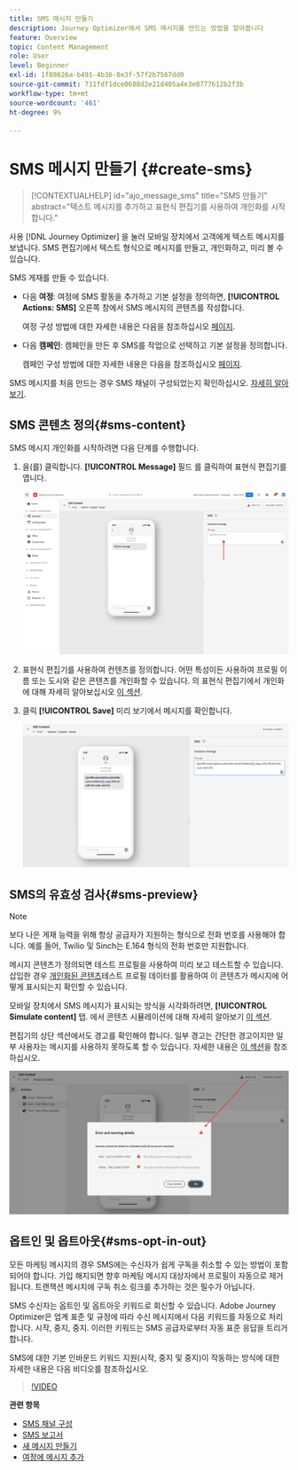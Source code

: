 ```yaml
---
title: SMS 메시지 만들기
description: Journey Optimizer에서 SMS 메시지를 만드는 방법을 알아봅니다
feature: Overview
topic: Content Management
role: User
level: Beginner
exl-id: 1f88626a-b491-4b36-8e3f-57f2b7567dd0
source-git-commit: 711fdf1dce0688d2e21d405a4e3e8777612b2f3b
workflow-type: tm+mt
source-wordcount: '461'
ht-degree: 9%

---
```


# SMS 메시지 만들기 {#create-sms}

>[!CONTEXTUALHELP]
>id="ajo_message_sms"
>title="SMS 만들기"
>abstract="텍스트 메시지를 추가하고 표현식 편집기를 사용하여 개인화를 시작합니다."

사용 [!DNL Journey Optimizer] 을 눌러 모바일 장치에서 고객에게 텍스트 메시지를 보냅니다. SMS 편집기에서 텍스트 형식으로 메시지를 만들고, 개인화하고, 미리 볼 수 있습니다.

SMS 게재를 만들 수 있습니다.

* 다음 **여정**: 여정에 SMS 활동을 추가하고 기본 설정을 정의하면, **[!UICONTROL Actions: SMS]** 오른쪽 창에서 SMS 메시지의 콘텐츠를 작성합니다.

   여정 구성 방법에 대한 자세한 내용은 다음을 참조하십시오 [페이지](../building-journeys/journey-gs.md).

* 다음 **캠페인**: 캠페인을 만든 후 SMS를 작업으로 선택하고 기본 설정을 정의합니다.

   캠페인 구성 방법에 대한 자세한 내용은 다음을 참조하십시오 [페이지](../campaigns/create-campaign.md#configure).

SMS 메시지를 처음 만드는 경우 SMS 채널이 구성되었는지 확인하십시오. [자세히 알아보기](../configuration/sms-configuration.md).

## SMS 콘텐츠 정의{#sms-content}

SMS 메시지 개인화를 시작하려면 다음 단계를 수행합니다.

1. 을(를) 클릭합니다. **[!UICONTROL Message]** 필드 를 클릭하여 표현식 편집기를 엽니다.

   ![](assets/sms-content.png)

1. 표현식 편집기를 사용하여 컨텐츠를 정의합니다. 어떤 특성이든 사용하여 프로필 이름 또는 도시와 같은 콘텐츠를 개인화할 수 있습니다. 의 표현식 편집기에서 개인화에 대해 자세히 알아보십시오 [이 섹션](../personalization/personalize.md).

1. 클릭 **[!UICONTROL Save]** 미리 보기에서 메시지를 확인합니다.

   ![](assets/sms-content-preview.png)

## SMS의 유효성 검사{#sms-preview}

>[!NOTE]
>
> 보다 나은 게재 능력을 위해 항상 공급자가 지원하는 형식으로 전화 번호를 사용해야 합니다. 예를 들어, Twilio 및 Sinch는 E.164 형식의 전화 번호만 지원합니다.

메시지 콘텐츠가 정의되면 테스트 프로필을 사용하여 미리 보고 테스트할 수 있습니다. 삽입한 경우 [개인화된 콘텐츠](../personalization/personalize.md)테스트 프로필 데이터를 활용하여 이 콘텐츠가 메시지에 어떻게 표시되는지 확인할 수 있습니다.

모바일 장치에서 SMS 메시지가 표시되는 방식을 시각화하려면, **[!UICONTROL Simulate content]** 탭. 에서 콘텐츠 시뮬레이션에 대해 자세히 알아보기 [이 섹션](../design/preview.md).

편집기의 상단 섹션에서도 경고를 확인해야 합니다.  일부 경고는 간단한 경고이지만 일부 사용자는 메시지를 사용하지 못하도록 할 수 있습니다. 자세한 내용은 [이 섹션](alerts.md)을 참조하십시오.

![](assets/sms-alert-button.png)


## 옵트인 및 옵트아웃{#sms-opt-in-out}

모든 마케팅 메시지의 경우 SMS에는 수신자가 쉽게 구독을 취소할 수 있는 방법이 포함되어야 합니다. 가입 해지되면 향후 마케팅 메시지 대상자에서 프로필이 자동으로 제거됩니다. 트랜잭션 메시지에 구독 취소 링크를 추가하는 것은 필수가 아닙니다.

SMS 수신자는 옵트인 및 옵트아웃 키워드로 회신할 수 있습니다. Adobe Journey Optimizer은 업계 표준 및 규정에 따라 수신 메시지에서 다음 키워드를 자동으로 처리합니다. 시작, 중지, 중지. 이러한 키워드는 SMS 공급자로부터 자동 표준 응답을 트리거합니다.

SMS에 대한 기본 인바운드 키워드 지원(시작, 중지 및 중지)이 작동하는 방식에 대한 자세한 내용은 다음 비디오를 참조하십시오.

>[!VIDEO](https://video.tv.adobe.com/v/344026?quality=12)

<!--
## How-to video

Learn how to configure, author, and include SMS messaging into your customer journeys.

>[!VIDEO](https://video.tv.adobe.com/v/344460?quality=12)
-->
**관련 항목**

* [SMS 채널 구성](../configuration/sms-configuration.md)
* [SMS 보고서](../reports/journey-global-report.md#sms-global)
* [새 메시지 만들기](get-started-content.md)
* [여정에 메시지 추가](../building-journeys/journeys-message.md)
